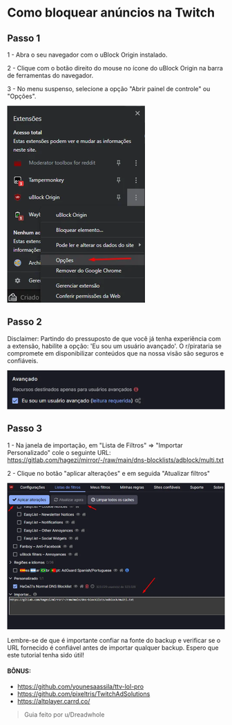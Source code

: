 # Como bloquear anúncios na Twitch

## Passo 1

1 - Abra o seu navegador com o uBlock Origin instalado.

2 - Clique com o botão direito do mouse no ícone do uBlock Origin na barra de ferramentas do navegador.

3 - No menu suspenso, selecione a opção "Abrir painel de controle" ou "Opções".

![Twitch1](./images/twitch1.png)

## Passo 2

Disclaimer: Partindo do pressuposto de que você já tenha experiência com a extensão, habilite a opção: 'Eu sou um usuário avançado'.
O r/pirataria se compromete em disponibilizar conteúdos que na nossa visão são seguros e confiáveis.

![Twitch2](./images/twitch2.png)

## Passo 3

1 - Na janela de importação, em "Lista de Filtros" => "Importar Personalizado" cole o seguinte URL: https://gitlab.com/hagezi/mirror/-/raw/main/dns-blocklists/adblock/multi.txt

2 - Clique no botão "aplicar alterações" e em seguida "Atualizar filtros"

![Twitch3](./images/twitch3.png)

Lembre-se de que é importante confiar na fonte do backup e verificar se o URL fornecido é confiável antes de importar qualquer backup. Espero que este tutorial tenha sido útil!

#### BÔNUS:

- https://github.com/younesaassila/ttv-lol-pro
- https://github.com/pixeltris/TwitchAdSolutions
- https://altplayer.carrd.co/

> Guia feito por u/Dreadwhole
